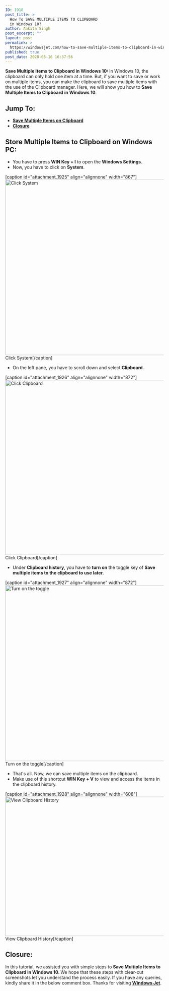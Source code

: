 ```yaml
---
ID: 1918
post_title: >
  How To SAVE MULTIPLE ITEMS TO CLIPBOARD
  in Windows 10?
author: Ankita Singh
post_excerpt: ""
layout: post
permalink: >
  https://windowsjet.com/how-to-save-multiple-items-to-clipboard-in-windows-10-1918/
published: true
post_date: 2020-05-16 16:37:56
---
```

<strong><span class="dropcap dropcap1">S</span></strong><strong>ave Multiple Items to Clipboard in Windows 10: </strong>In Windows 10, the clipboard can only hold one item at a time. But, if you want to save or work on multiple items, you can make the clipboard to save multiple items with the use of the Clipboard manager. Here, we will show you how to <strong>Save Multiple Items to Clipboard</strong> <strong>in Windows 10</strong>.
<h2>Jump To:</h2>
<ul>
 	<li><strong><a href="#1">Save Multiple Items on Clipboard</a></strong></li>
 	<li><strong><a href="#2">Closure</a></strong></li>
</ul>
<h2 id="1">Store Multiple Items to Clipboard on Windows PC:</h2>
<ul>
 	<li>You have to press <strong>WIN Key + I</strong> to open the <strong>Windows Settings</strong>.</li>
 	<li>Now, you have to click on <strong>System</strong>.</li>
</ul>
[caption id="attachment_1925" align="alignnone" width="867"]<img class="size-full wp-image-1925" src="https://windowsjet.com/wp-content/uploads/2020/05/cl1.png" alt="Click System" width="867" height="557" /> Click System[/caption]
<ul>
 	<li>On the left pane, you have to scroll down and select <strong>Clipboard</strong>.</li>
</ul>
[caption id="attachment_1926" align="alignnone" width="872"]<img class="size-full wp-image-1926" src="https://windowsjet.com/wp-content/uploads/2020/05/cl2.png" alt="Click Clipboard" width="872" height="555" /> Click Clipboard[/caption]
<ul>
 	<li>Under <strong>Clipboard history</strong>, you have to <strong>turn on</strong> the toggle key of <strong>Save multiple items to the clipboard to use later.</strong></li>
</ul>
[caption id="attachment_1927" align="alignnone" width="872"]<img class="size-full wp-image-1927" src="https://windowsjet.com/wp-content/uploads/2020/05/cl3.png" alt="Turn on the toggle" width="872" height="558" /> Turn on the toggle[/caption]
<ul>
 	<li>That's all. Now, we can save multiple items on the clipboard.</li>
 	<li>Make use of this shortcut <strong>WIN Key + V</strong> to view and access the items in the clipboard history.</li>
</ul>
[caption id="attachment_1928" align="alignnone" width="608"]<img class="size-full wp-image-1928" src="https://windowsjet.com/wp-content/uploads/2020/05/cl4.png" alt="View Clipboard History" width="608" height="442" /> View Clipboard History[/caption]
<h2 id="2">Closure:</h2>
In this tutorial, we assisted you with simple steps to <strong>Save Multiple Items to Clipboard in Windows 10. </strong>We hope that these steps with clear-cut screenshots let you understand the process easily. If you have any queries, kindly share it in the below comment box. Thanks for visiting <a href="https://windowsjet.com/"><strong>Windows Jet</strong></a>.
